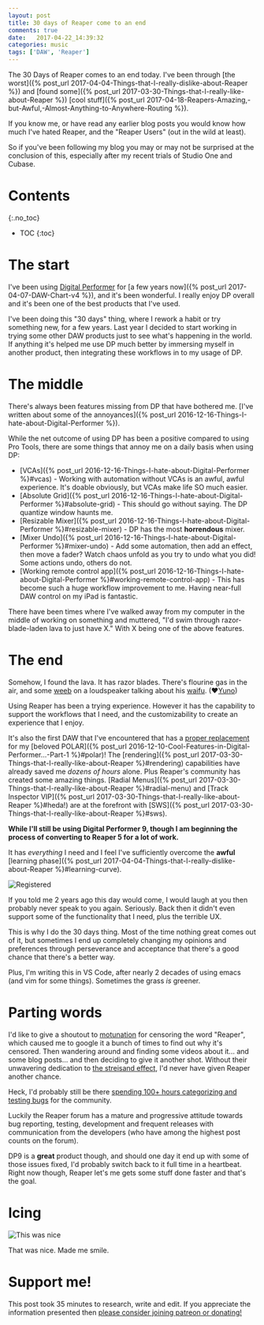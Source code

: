 ```yaml
---
layout: post
title: 30 days of Reaper come to an end
comments: true
date:   2017-04-22_14:39:32 
categories: music
tags: ['DAW', 'Reaper']
---
```


The 30 Days of Reaper comes to an end today. I've been through [the worst]({% post_url 2017-04-04-Things-that-I-really-dislike-about-Reaper %}) and [found some]({% post_url 2017-03-30-Things-that-I-really-like-about-Reaper %}) [cool stuff]({% post_url 2017-04-18-Reapers-Amazing,-but-Awful,-Almost-Anything-to-Anywhere-Routing %}).

If you know me, or have read any earlier blog posts you would know how much I've hated Reaper, and the "Reaper Users" (out in the wild at least).

So if you've been following my blog you may or may not be surprised at the conclusion of this, especially after my recent trials of Studio One and Cubase.

<!--more-->

# Contents
{:.no_toc}
* TOC
{:toc}

# The start

I've been using [Digital Performer](http://motu.com/products/software/dp) for [a few years now]({% post_url 2017-04-07-DAW-Chart-v4 %}), and it's been wonderful. I really enjoy DP overall and it's been one of the best products that I've used.

I've been doing this "30 days" thing, where I rework a habit or try something new, for a few years. Last year I decided to start working in trying some other DAW products just to see what's happening in the world. If anything it's helped me use DP much better by immersing myself in another product, then integrating these workflows in to my usage of DP.

# The middle

There's always been features missing from DP that have bothered me. [I've written about some of the annoyances]({% post_url 2016-12-16-Things-I-hate-about-Digital-Performer %}).

While the net outcome of using DP has been a positive compared to using Pro Tools, there are some things that annoy me on a daily basis when using DP:

* [VCAs]({% post_url 2016-12-16-Things-I-hate-about-Digital-Performer %}#vcas) - Working with automation without VCAs is an awful, awful experience. It's doable obviously, but VCAs make life SO much easier.
* [Absolute Grid]({% post_url 2016-12-16-Things-I-hate-about-Digital-Performer %}#absolute-grid) - This should go without saying. The DP quantize window haunts me.
* [Resizable Mixer]({% post_url 2016-12-16-Things-I-hate-about-Digital-Performer %}#resizable-mixer) - DP has the most **horrendous** mixer.
* [Mixer Undo]({% post_url 2016-12-16-Things-I-hate-about-Digital-Performer %}#mixer-undo) - Add some automation, then add an effect, then move a fader? Watch chaos unfold as you try to undo what you did! Some actions undo, others do not.
* [Working remote control app]({% post_url 2016-12-16-Things-I-hate-about-Digital-Performer %}#working-remote-control-app) - This has become such a huge workflow improvement to me. Having near-full DAW control on my iPad is fantastic.

There have been times where I've walked away from my computer in the middle of working on something and muttered, "I'd swim through razor-blade-laden lava to just have X." With X being one of the above features.

# The end

Somehow, I found the lava. It has razor blades. There's flourine gas in the air, and some [weeb](https://en.wiktionary.org/wiki/weeaboo) on a loudspeaker talking about his [waifu](https://en.wiktionary.org/wiki/waifu). (♥[Yuno](http://futurediary.wikia.com/wiki/Yuno_Gasai))

Using Reaper has been a trying experience. However it has the capability to support the workflows that I need, and the customizability to create an experience that I enjoy.

It's also the first DAW that I've encountered that has a [proper replacement](https://www.youtube.com/watch?v=hiSTeVlinAg) for my [beloved POLAR]({% post_url 2016-12-10-Cool-Features-in-Digital-Performer...-Part-1 %}#polar)! The [rendering]({% post_url 2017-03-30-Things-that-I-really-like-about-Reaper %}#rendering) capabilities have already saved me _dozens of hours_ alone. Plus Reaper's community has created some amazing things. [Radial Menus]({% post_url 2017-03-30-Things-that-I-really-like-about-Reaper %}#radial-menu) and [Track Inspector VIP]({% post_url 2017-03-30-Things-that-I-really-like-about-Reaper %}#heda!) are at the forefront with [SWS]({% post_url 2017-03-30-Things-that-I-really-like-about-Reaper %}#sws).

**While I'll still be using Digital Performer 9, though I am beginning the process of converting to Reaper 5 for a lot of work.**

It has _everything_ I need and I feel I've sufficiently overcome the **awful** [learning phase]({% post_url 2017-04-04-Things-that-I-really-dislike-about-Reaper %}#learning-curve).

![Registered](/assets/Reaper/ReaperRegister.png)

If you told me 2 years ago this day would come, I would laugh at you then probably never speak to you again. Seriously. Back then it didn't even support some of the functionality that I need, plus the terrible UX.

This is why I do the 30 days thing. Most of the time nothing great comes out of it, but sometimes I end up completely changing my opinions and preferences through perseverance and acceptance that there's a good chance that there's a better way.

Plus, I'm writing this in VS Code, after nearly 2 decades of using emacs (and vim for some things). Sometimes the grass _is_ greener.

# Parting words

I'd like to give a shoutout to [motunation](http://www.motunation.com/forum/index.php) for censoring the word "Reaper", which caused me to google it a bunch of times to find out why it's censored. Then wandering around and finding some videos about it... and some blog posts... and then deciding to give it another shot. Without their unwavering dedication to [the streisand effect](https://en.wikipedia.org/wiki/Streisand_effect), I'd never have given Reaper another chance.

Heck, I'd probably still be there [spending 100+ hours categorizing and testing bugs](http://www.motunation.com/forum/viewtopic.php?f=1&t=61937) for the community.

Luckily the Reaper forum has a mature and progressive attitude towards bug reporting, testing, development and frequent releases with communication from the developers (who have among the highest post counts on the forum).

DP9 is a **great** product though, and should one day it end up with some of those issues fixed, I'd probably switch back to it full time in a heartbeat. Right now though, Reaper let's me gets some stuff done faster and that's the goal.

# Icing

![This was nice](/assets/Reaper/ClipboardLicense.png)

That was nice. Made me smile.

# Support me!

This post took 35 minutes to research, write and edit. If you appreciate the information presented then <a href="/DonateNow/">please consider joining patreon or donating!</a>





